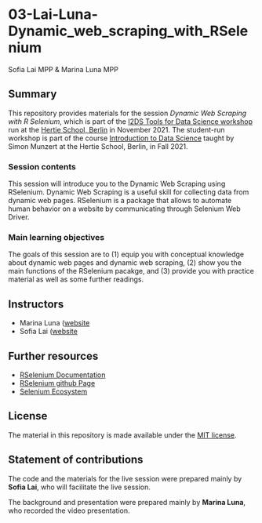 # 03-Lai-Luna-Dynamic_web_scraping_with_RSelenium
Sofia Lai MPP &amp; Marina Luna MPP

## Summary

This repository provides materials for the session *Dynamic Web Scraping with R Selenium*, which is part of the [I2DS Tools for Data Science workshop](https://github.com/intro-to-data-science-21-workshop) run at the [Hertie School, Berlin](https://www.hertie-school.org/en/) in November 2021. The student-run workshop is part of the course [Introduction to Data Science](https://github.com/intro-to-data-science-21) taught by Simon Munzert at the Hertie School, Berlin, in Fall 2021.

### Session contents

This session will introduce you to the Dynamic Web Scraping using RSelenium. Dynamic Web Scraping is a useful skill for collecting data from dynamic web pages. RSelenium is a package that allows to automate human behavior on a website by communicating through Selenium Web Driver. 

### Main learning objectives

The goals of this session are to (1) equip you with conceptual knowledge about dynamic web pages and dynamic web scraping, (2) show you the main functions of the RSelenium pacakge, and (3) provide you with practice material as well as some further readings.


## Instructors

- Marina Luna ([website](https://github.com/marinaluna-hertie)
- Sofia Lai ([website](https://github.com/sofialai)


## Further resources

- [RSelenium Documentation](https://cran.r-project.org/web/packages/RSelenium/RSelenium.pdf)
- [RSelenium github Page](https://github.com/ropensci/RSelenium)
- [Selenium Ecosystem](https://www.selenium.dev/)


## License

The material in this repository is made available under the [MIT license](http://opensource.org/licenses/mit-license.php). 

## Statement of contributions

The code and the materials for the live session were prepared mainly by **Sofia Lai**, who will facilitate the live session. 

The background and presentation were prepared mainly by **Marina Luna**, who recorded the video presentation. 


